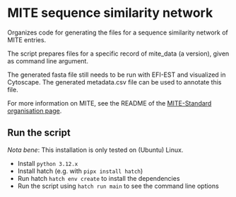 MITE sequence similarity network
=========

Organizes code for generating the files for a sequence similarity network of MITE entries.

The script prepares files for a specific record of mite_data (a version), given as command line argument.

The generated fasta file still needs to be run with EFI-EST and visualized in Cytoscape. The generated metadata.csv file can be used to annotate this file.

For more information on MITE, see the README of the [MITE-Standard organisation page](https://github.com/mite-standard).

## Run the script

*Nota bene*: This installation is only tested on (Ubuntu) Linux.

- Install `python 3.12.x`
- Install hatch (e.g. with `pipx install hatch`)
- Run hatch `hatch env create` to install the dependencies
- Run the script using `hatch run main` to see the command line options

